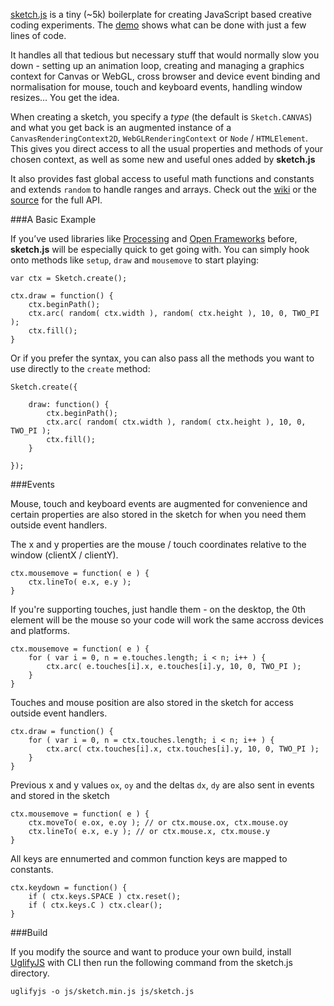 [sketch.js](https://github.com/soulwire/sketch.js) is a tiny (~5k) boilerplate for creating JavaScript based creative coding experiments. The [demo](http://soulwire.github.com/sketch.js/) shows what can be done with just a few lines of code.

It handles all that tedious but necessary stuff that would normally slow you down - setting up an animation loop, creating and managing a graphics context for Canvas or WebGL, cross browser and device event binding and normalisation for mouse, touch and keyboard events, handling window resizes… You get the idea.

When creating a sketch, you specify a _type_ (the default is `Sketch.CANVAS`) and what you get back is an augmented instance of a `CanvasRenderingContext2D`, `WebGLRenderingContext` or `Node` / `HTMLElement`. This gives you direct access to all the usual properties and methods of your chosen context, as well as some new and useful ones added by __sketch.js__

It also provides fast global access to useful math functions and constants and extends `random` to handle ranges and arrays. Check out the [wiki](https://github.com/soulwire/sketch.js/wiki/API) or the [source](https://github.com/soulwire/sketch.js/blob/master/js/sketch.js) for the full API.

###A Basic Example

If you’ve used libraries like [Processing](http://processing.org/) and [Open Frameworks](http://www.openframeworks.cc/) before, __sketch.js__ will be especially quick to get going with. You can simply hook onto methods like `setup`, `draw` and `mousemove` to start playing:

	var ctx = Sketch.create();

	ctx.draw = function() {
		ctx.beginPath();
		ctx.arc( random( ctx.width ), random( ctx.height ), 10, 0, TWO_PI );
		ctx.fill();
	}

Or if you prefer the syntax, you can also pass all the methods you want to use directly to the `create` method:

	Sketch.create({

		draw: function() {
			ctx.beginPath();
			ctx.arc( random( ctx.width ), random( ctx.height ), 10, 0, TWO_PI );
			ctx.fill();
		}

	});

###Events

Mouse, touch and keyboard events are augmented for convenience and certain properties are also stored in the sketch for when you need them outside event handlers.

The x and y properties are the mouse / touch coordinates relative to the window (clientX / clientY).

	ctx.mousemove = function( e ) {
		ctx.lineTo( e.x, e.y );
	}

If you're supporting touches, just handle them - on the desktop, the 0th element will be the mouse so your code will work the same accross devices and platforms.

	ctx.mousemove = function( e ) {
		for ( var i = 0, n = e.touches.length; i < n; i++ ) {
			ctx.arc( e.touches[i].x, e.touches[i].y, 10, 0, TWO_PI );
		}
	}

Touches and mouse position are also stored in the sketch for access outside event handlers.

	ctx.draw = function() {
		for ( var i = 0, n = ctx.touches.length; i < n; i++ ) {
			ctx.arc( ctx.touches[i].x, ctx.touches[i].y, 10, 0, TWO_PI );
		}
	}

Previous x and y values `ox`, `oy` and the deltas `dx`, `dy` are also sent in events and stored in the sketch

	ctx.mousemove = function( e ) {
		ctx.moveTo( e.ox, e.oy ); // or ctx.mouse.ox, ctx.mouse.oy
		ctx.lineTo( e.x, e.y ); // or ctx.mouse.x, ctx.mouse.y
	}

All keys are ennumerted and common function keys are mapped to constants.

	ctx.keydown = function() {
		if ( ctx.keys.SPACE ) ctx.reset();
		if ( ctx.keys.C ) ctx.clear();
	}

###Build

If you modify the source and want to produce your own build, install [UglifyJS](https://github.com/mishoo/UglifyJS) with CLI then run the following command from the sketch.js directory.

	uglifyjs -o js/sketch.min.js js/sketch.js